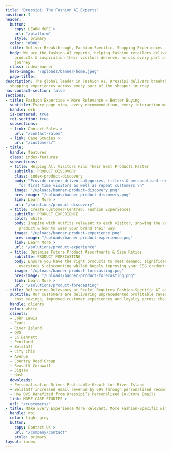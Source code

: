 ```yaml
---
title: 'Dressipi: The Fashion AI Experts'
position: 1
header:
  button:
    copy: LEARN MORE >
    url: "/platform"
    style: primary
  color: "#000"
  title: Deliver Breakthrough, Fashion Specific, Shopping Experiences
  body: We are the fashion-AI experts, helping fashion retailers deliver the relevant
    products & inspiration their visitors deserve, across every part of the shopper
    journey
  class: index-banner
  hero-image: "/uploads/banner-home.jpeg"
  page-title: 
description: The global leader in Fashion AI. Dressipi delivers breakthrough, fashion-specific
  shopping experiences across every part of the shopper journey.
has-contact-section: false
sections:
- title: Fashion Expertise + More Relevance = Better Buying
  subtitle: Every page view, every recommendation, every interaction made better
  handle: erb
  is-centered: true
  roi-section: true
  subsections:
  - link: Contact Sales >
    url: "/contact-sales"
  - link: Case Studies >
    url: "/customers/"
- title: 
  handle: features
  class: index-features
  subsections:
  - title: Helping All Visitors Find Their Best Products Faster
    subtitle: PRODUCT DISCOVERY
    class: index-product-discovery
    body: "Provide intent-driven categories, filters & personalised recommendations
      for first time visitors as well as repeat customers \n"
    image: "/uploads/banner-product-discovery.png"
    hres-image: "/uploads/banner-product-discovery.png"
    link: Learn More >
    url: "/solutions/product-discovery"
  - title: Create Customer-Centred, Fashion Experiences
    subtitle: PRODUCT EXPERIENCE
    color: white
    body: Inspire with outfits relevant to each visitor, showing the value of every
      product & how to wear your brand their way.
    image: "/uploads/banner-product-experience.png"
    hres-image: "/uploads/banner-product-experience.png"
    link: Learn More >
    url: "/solutions/product-experience"
  - title: Optimise Future Product Assortments & Size Ratios
    subtitle: PRODUCT FORECASTING
    body: Ensure you have the right products to meet demand, significantly reducing
      overstock & discounting whilst hugely improving your ESG credentials.
    image: "/uploads/banner-product-forecasting.png"
    hres-image: "/uploads/banner-product-forecasting.png"
    link: Learn More >
    url: "/solutions/product-forecasting"
- title: Delivering Relevancy at Scale, Requires Fashion-Specific AI at Scale
  subtitle: Our customers are delivering unprecedented profitable revenue growth,
    cost savings, improved customer experiences and loyalty across their business.
  handle: clients
  color: white
  clients:
  - John Lewis
  - Evans
  - River Island
  - OVS
  - LK Bennett
  - Pentland
  - Belstaff
  - City Chic
  - Avenue
  - Country Road Group
  - Seasalt Cornwall
  - Jigsaw
  - Hush
  downloads:
  - Personalisation Drives Profitable Growth for River Island
  - Belstaff increased email revenue by 69% through personalised recommendations
  - How OVS Benefited from Dressipi’s Personalised In-Store Emails
  link: MORE CASE STUDIES >
  url: "/customers/"
- title: Make Every Experience More Relevant, More Fashion-Specific with Dressipi
  handle: roi
  color: light-grey
  button:
    copy: Contact Us >
    url: "/company/contact"
    style: primary
layout: index
---
```


